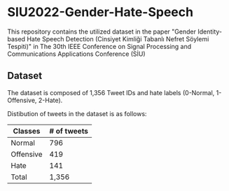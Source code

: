 # SIU2022-Gender-Hate-Speech

This repository contains the utilized dataset in the paper "Gender Identity-based Hate Speech Detection (Cinsiyet Kimliği Tabanlı Nefret Söylemi Tespiti)" in The 30th IEEE Conference on Signal Processing and Communications Applications Conference (SİU)

## Dataset

The dataset is composed of 1,356 Tweet IDs and hate labels (0-Normal, 1-Offensive, 2-Hate).

Distibution of tweets in the dataset is as follows:

| Classes | # of tweets |
|----------|----------|
| Normal | 796 |
| Offensive | 419 |
| Hate | 141 |
| Total | 1,356|
